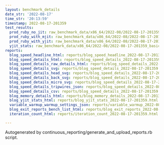 ```yaml
---
layout: benchmark_details
date_str: '2022-08-17'
time_str: '20:13:59'
timestamp: 2022-08-17-201359
test_results:
  prod_ruby_no_jit: raw_benchmark_data/x86_64/2022-08/2022-08-17-201359_basic_benchmark_prod_ruby_no_jit.json
  prod_ruby_with_mjit: raw_benchmark_data/x86_64/2022-08/2022-08-17-201359_basic_benchmark_prod_ruby_with_mjit.json
  prod_ruby_with_yjit: raw_benchmark_data/x86_64/2022-08/2022-08-17-201359_basic_benchmark_prod_ruby_with_yjit.json
  yjit_stats: raw_benchmark_data/x86_64/2022-08/2022-08-17-201359_basic_benchmark_yjit_stats.json
reports:
  blog_speed_headline_html: reports/blog_speed_headline_2022-08-17-201359.html
  blog_speed_details_html: reports/blog_speed_details_2022-08-17-201359.html
  blog_speed_details_raw_details_html: reports/blog_speed_details_2022-08-17-201359.raw_details.html
  blog_speed_details_svg: reports/blog_speed_details_2022-08-17-201359.svg
  blog_speed_details_head_svg: reports/blog_speed_details_2022-08-17-201359.head.svg
  blog_speed_details_back_svg: reports/blog_speed_details_2022-08-17-201359.back.svg
  blog_speed_details_micro_svg: reports/blog_speed_details_2022-08-17-201359.micro.svg
  blog_speed_details_tripwires_json: reports/blog_speed_details_2022-08-17-201359.tripwires.json
  blog_speed_details_csv: reports/blog_speed_details_2022-08-17-201359.csv
  blog_memory_details_html: reports/blog_memory_details_2022-08-17-201359.html
  blog_yjit_stats_html: reports/blog_yjit_stats_2022-08-17-201359.html
  variable_warmup_warmup_settings_json: reports/variable_warmup_2022-08-17-201359.warmup_settings.json
  blog_exit_reports_bench_list_html: reports/blog_exit_reports_2022-08-17-201359.bench_list.html
  iteration_count_html: reports/iteration_count_2022-08-17-201359.html

---
```

Autogenerated by continuous_reporting/generate_and_upload_reports.rb script.

